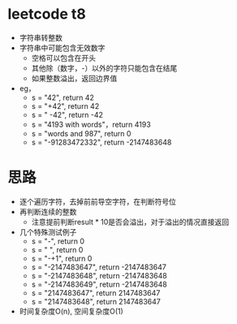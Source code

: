 # leetcode t8
- 字符串转整数
- 字符串中可能包含无效数字
    - 空格可以包含在开头
    - 其他除（数字，-）以外的字符只能包含在结尾
    - 如果整数溢出，返回边界值
- eg， 
    - s = "42", return 42
    - s = "+42", return 42
    - s = "   -42", return -42
    - s = "4193 with words"，return 4193
    - s = "words and 987", return 0
    - s = "-91283472332", return -2147483648
        
# 思路
- 逐个遍历字符，去掉前前导空字符，在判断符号位
- 再判断连续的整数
    - 注意提前判断result * 10是否会溢出，对于溢出的情况直接返回
- 几个特殊测试例子
    - s = "-", return 0
    - s = "   ", return 0
    - s = "-+1", return 0
    - s = "-2147483647", return -2147483647
    - s = "-2147483648", return -2147483648
    - s = "-2147483649", return -2147483648
    - s = "2147483647", return 2147483647
    - s = "2147483648", return 2147483647
- 时间复杂度O(n), 空间复杂度O(1)
